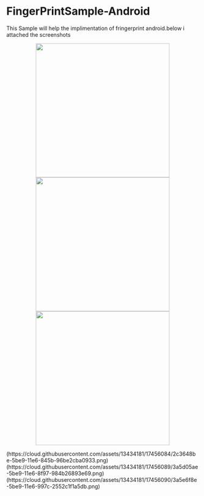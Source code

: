 # FingerPrintSample-Android
This Sample will help the implimentation of fringerprint android.below i attached the screenshots
<p align="center">
  <img src="https://cloud.githubusercontent.com/assets/13434181/17456084/2c3648be-5be9-11e6-845b-96be2cba0933.png" width="350"/>
 <br />
  <img src="https://cloud.githubusercontent.com/assets/13434181/17456089/3a5d05ae-5be9-11e6-8f97-984b26893e69.png" width="350"/>
  <br />
  <img src="https://cloud.githubusercontent.com/assets/13434181/17456090/3a5e6f8e-5be9-11e6-997c-2552c1f1a5db.png" width="350"/>
  <br />
</p>
(https://cloud.githubusercontent.com/assets/13434181/17456084/2c3648be-5be9-11e6-845b-96be2cba0933.png)
(https://cloud.githubusercontent.com/assets/13434181/17456089/3a5d05ae-5be9-11e6-8f97-984b26893e69.png)
(https://cloud.githubusercontent.com/assets/13434181/17456090/3a5e6f8e-5be9-11e6-997c-2552c1f1a5db.png)
